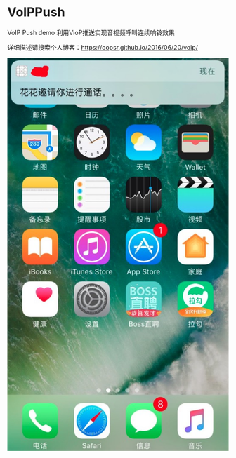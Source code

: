 # VoIPPush
VoIP Push demo
利用VIoP推送实现音视频呼叫连续响铃效果

详细描述请搜索个人博客：https://oopsr.github.io/2016/06/20/voip/
  
![image](https://raw.githubusercontent.com/oopsr/oopsr.github.io/master/img/voip_huahua.png)